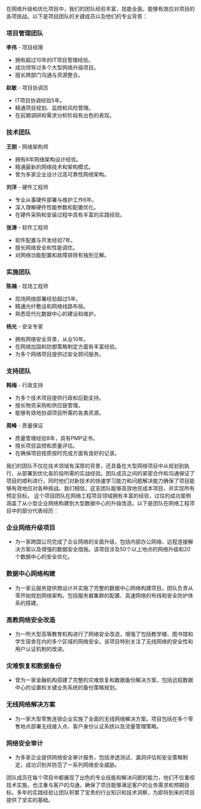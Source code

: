 在网络升级和优化项目中，我们的团队经验丰富，技能全面，能够有效应对项目的各项挑战。以下是项目团队的关键成员以及他们的专业背景：

### 项目管理团队

**李伟** - 项目经理
- 拥有超过10年的IT项目管理经验。
- 成功领导过多个大型网络升级项目。
- 擅长跨部门沟通与资源整合。

**赵敏** - 项目协调员
- IT项目协调经验5年。
- 精通项目规划、监控和风险管理。
- 在前期调研和需求分析阶段有出色的表现。

### 技术团队

**王刚** - 网络架构师
- 拥有8年网络架构设计经验。
- 精通最新的网络技术和架构模式。
- 曾为多家企业设计过高可靠性网络架构。

**刘洋** - 硬件工程师
- 专业从事硬件部署与维护工作6年。
- 深入理解硬件性能参数和配置优化。
- 在硬件采购和安装过程中具有丰富的实践经验。

**张涛** - 软件工程师
- 软件配置与开发经验7年。
- 擅长网络安全和性能调优。
- 对网络功能配置和故障排除有独到见解。

### 实施团队

**陈楠** - 现场工程师
- 现场网络部署经验超过5年。
- 精通光纤敷设和网络线路布局。
- 熟悉现代化数据中心的建设和维护。

**杨光** - 安全专家
- 拥有网络安全背景，从业10年。
- 在网络加固和防御策略制定方面有丰富经验。
- 为多个网络项目提供过安全顾问服务。

### 支持团队

**韩梅** - 行政支持
- 为多个技术项目提供行政和后勤支持。
- 擅长物资采购和供应链管理。
- 能够有效地协调项目所需的各类资源。

**周峰** - 质量保证
- 质量管理经验8年，具有PMP证书。
- 擅长项目监控和质量评估。
- 在确保项目按质按时完成方面有良好的记录。

我们的团队不仅在技术领域有深厚的背景，还具备在大型网络项目中从规划到执行、从部署到优化各阶段所需的实战经验。团队成员之间的紧密合作和沟通保证了项目的顺利进行，同时他们对新技术的快速学习能力和问题解决能力确保了项目能够有效地应对各种挑战。我们相信，这支团队能够高效地完成本项目，并实现所有预定目标。
这个项目团队在网络工程项目领域拥有丰富的经验，过往的成功案例涵盖了从小型企业网络构建到大型数据中心的升级改造。以下是团队在网络工程项目中的部分代表经历：

### 企业网络升级项目

- 为一家跨国公司完成了企业网络的全面升级，包括内部办公网络、远程连接解决方案以及增强的数据安全措施。该项目涉及50个以上地点的网络升级和20个数据中心的安全优化。

### 数据中心网络构建

- 为一家云服务提供商设计并实施了完整的数据中心网络构建项目。团队负责从零开始规划网络架构，包括服务器集群的配置、高速网络的布线和安全防护体系的搭建。

### 高教网络安全改造

- 为一所大型高等教育机构进行了网络安全改造，增强了包括教学楼、图书馆和学生宿舍在内的多个区域的网络安全。该项目特别关注了无线网络的安全性和用户认证机制的改进。

### 灾难恢复和数据备份

- 曾为一家金融机构搭建了完整的灾难恢复和数据备份解决方案，包括远程数据中心的设置和关键业务系统的备份策略规划。

### 无线网络解决方案

- 为一家大型零售连锁企业实施了全面的无线网络解决方案。项目包括在多个零售地点部署无线接入点、客户身份认证系统以及流量管理策略。

### 网络安全审计

- 为多家企业提供网络安全审计服务，包括渗透测试、漏洞评估和安全策略制定，成功识别并防范了一系列网络安全威胁。

团队成员在每个项目中都展现了出色的专业技能和解决问题的能力，他们不仅重视技术实施，也注重与客户的沟通，确保了项目能够满足客户的业务需求和预期目标。多年的实践经验让团队积累了宝贵的行业知识和技术洞察，为即将到来的项目提供了坚实的基础。